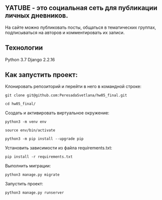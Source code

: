 ## **YATUBE** - это социальная сеть для публикации личных дневников.
На сайте можно публиковать посты, общаться в тематических группах, подписываться на авторов и комментировать их записи.

## **Технологии**

Python 3.7 Django 2.2.16


## **Как запустить проект:**
Клонировать репозиторий и перейти в него в командной строке:
```
git clone git@github.com:PeresadaSvetlana/hw05_final.git
```

```
cd hw05_final/
```

Cоздать и активировать виртуальное окружение:

```
python3 -m venv env
```

```
source env/bin/activate
```
```
python3 -m pip install --upgrade pip
```

Установить зависимости из файла requirements.txt:

```
pip install -r requirements.txt
```

Выполнить миграции:

```
python3 manage.py migrate
```

Запустить проект:

```
python3 manage.py runserver
```
